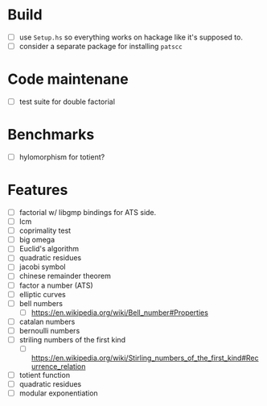 # Build
- [ ] use `Setup.hs` so everything works on hackage like it's supposed to.
- [ ] consider a separate package for installing `patscc`
# Code maintenane
- [ ] test suite for double factorial
# Benchmarks
- [ ] hylomorphism for totient?
# Features
- [ ] factorial w/ libgmp bindings for ATS side.
- [ ] lcm
- [ ] coprimality test
- [ ] big omega
- [ ] Euclid's algorithm
- [ ] quadratic residues
- [ ] jacobi symbol
- [ ] chinese remainder theorem
- [ ] factor a number (ATS)
- [ ] elliptic curves
- [ ] bell numbers
  - [ ] https://en.wikipedia.org/wiki/Bell_number#Properties
- [ ] catalan numbers
- [ ] bernoulli numbers
- [ ] striling numbers of the first kind
  - [ ] https://en.wikipedia.org/wiki/Stirling_numbers_of_the_first_kind#Recurrence_relation
- [ ] totient function
- [ ] quadratic residues
- [ ] modular exponentiation

